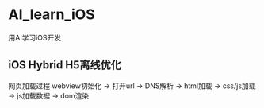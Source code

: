 # AI_learn_iOS
用AI学习iOS开发

## iOS Hybrid H5离线优化
网页加载过程
webview初始化 -> 打开url -> DNS解析 -> html加载 -> css/js加载 -> js加载数据 -> dom渲染
